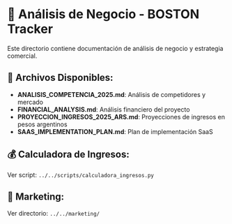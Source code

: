 # 💼 Análisis de Negocio - BOSTON Tracker

Este directorio contiene documentación de análisis de negocio y estrategia comercial.

## 📄 Archivos Disponibles:

- **ANALISIS_COMPETENCIA_2025.md**: Análisis de competidores y mercado
- **FINANCIAL_ANALYSIS.md**: Análisis financiero del proyecto
- **PROYECCION_INGRESOS_2025_ARS.md**: Proyecciones de ingresos en pesos argentinos
- **SAAS_IMPLEMENTATION_PLAN.md**: Plan de implementación SaaS

## 💰 Calculadora de Ingresos:
Ver script: `../../scripts/calculadora_ingresos.py`

## 🚀 Marketing:
Ver directorio: `../../marketing/`
